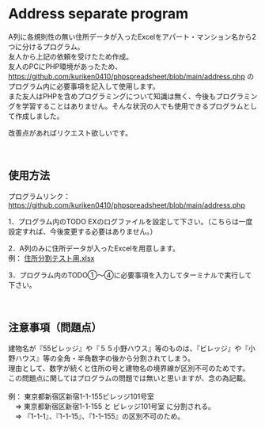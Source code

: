 # Address separate program

A列に各規則性の無い住所データが入ったExcelをアパート・マンション名から2つに分けるプログラム。<br>
友人から上記の依頼を受けたため作成。<br>
友人のPCにPHP環境があったため、https://github.com/kuriken0410/phpspreadsheet/blob/main/address.php のプログラム内に必要事項を記入して使用します。<br>
また友人はPHPを含めプログラミングについて知識は無く、今後もプログラミングを学習することはありません。そんな状況の人でも使用できるプログラムとして作成しました。

改善点があればリクエスト欲しいです。

<br>

## 使用方法 
プログラムリンク：　https://github.com/kuriken0410/phpspreadsheet/blob/main/address.php

1．プログラム内のTODO EXのログファイルを設定して下さい。（こちらは一度設定すれば、今後変更する必要はありません。）

2．A列のみに住所データが入ったExcelを用意します。<br>
例： [住所分割テスト用.xlsx](https://github.com/kuriken0410/phpspreadsheet/files/10149315/default.xlsx)

3．プログラム内のTODO①〜④に必要事項を入力してターミナルで実行して下さい。

<br>

## 注意事項（問題点）
建物名が『55ビレッジ』や『５５小野ハウス』等のものは、『ビレッジ』や『小野ハウス』等の全角・半角数字の後から分割されてしまう。<br>
理由として、数字が続くと住所の号と建物名の境界線が区別不可のためです。<br>
この問題点に関してはプログラムの問題では無いと思いますが、念の為記載。<br>
<br>
例： 東京都新宿区新宿1-1-155ビレッジ101号室<br>
&emsp;⇒ 東京都新宿区新宿1-1-155 と ビレッジ101号室 に分割される。<br>
&emsp;⇒ 『1-1-1』、『1-1-15』、『1-1-155』の区別不可のため。<br>
